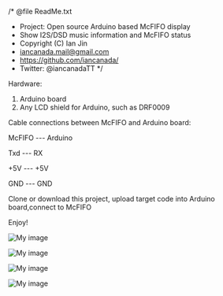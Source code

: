 /* @file ReadMe.txt
 * Project: Open source Arduino based McFIFO display
 * Show I2S/DSD music information and McFIFO status
 * Copyright (C) Ian Jin
 * iancanada.mail@gmail.com
 * https://github.com/iancanada/
 * Twitter: @iancanadaTT
 */

Hardware:
1. Arduino board
2. Any LCD shield for Arduino, such as DRF0009


Cable connections between McFIFO and Arduino board:

McFIFO --- Arduino

Txd --- RX

+5V --- +5V

GND  --- GND


Clone or download this project, upload target code into Arduino board,connect to McFIFO

Enjoy!


![My image](https://raw.githubusercontent.com/iancanada/McFIFOdisplay/master/Pictures/McFIFOdisplay2.JPG)

![My image](https://raw.githubusercontent.com/iancanada/McFIFOdisplay/master/Pictures/McFIFOdisplay1.jpg)

![My image](https://raw.githubusercontent.com/iancanada/McFIFOdisplay/master/Pictures/McFIFOdisplay3.jpg)

![My image](https://raw.githubusercontent.com/iancanada/McFIFOdisplay/master/Pictures/McFIFOdisplay5.jpg)
